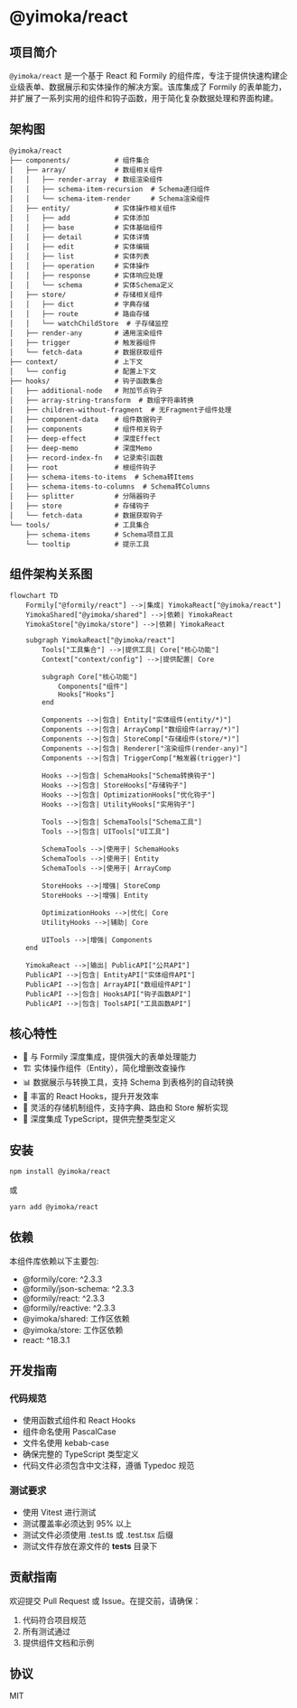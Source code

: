 # @yimoka/react

## 项目简介

`@yimoka/react` 是一个基于 React 和 Formily 的组件库，专注于提供快速构建企业级表单、数据展示和实体操作的解决方案。该库集成了 Formily 的表单能力，并扩展了一系列实用的组件和钩子函数，用于简化复杂数据处理和界面构建。

## 架构图

```
@yimoka/react
├── components/           # 组件集合
│   ├── array/            # 数组相关组件
│   │   ├── render-array  # 数组渲染组件
│   │   ├── schema-item-recursion  # Schema递归组件
│   │   └── schema-item-render     # Schema渲染组件
│   ├── entity/           # 实体操作相关组件
│   │   ├── add           # 实体添加
│   │   ├── base          # 实体基础组件
│   │   ├── detail        # 实体详情
│   │   ├── edit          # 实体编辑
│   │   ├── list          # 实体列表
│   │   ├── operation     # 实体操作
│   │   ├── response      # 实体响应处理
│   │   └── schema        # 实体Schema定义
│   ├── store/            # 存储相关组件
│   │   ├── dict          # 字典存储
│   │   ├── route         # 路由存储
│   │   └── watchChildStore  # 子存储监控
│   ├── render-any        # 通用渲染组件
│   ├── trigger           # 触发器组件
│   └── fetch-data        # 数据获取组件
├── context/              # 上下文
│   └── config            # 配置上下文
├── hooks/                # 钩子函数集合
│   ├── additional-node   # 附加节点钩子
│   ├── array-string-transform  # 数组字符串转换
│   ├── children-without-fragment  # 无Fragment子组件处理
│   ├── component-data    # 组件数据钩子
│   ├── components        # 组件相关钩子
│   ├── deep-effect       # 深度Effect
│   ├── deep-memo         # 深度Memo
│   ├── record-index-fn   # 记录索引函数
│   ├── root              # 根组件钩子
│   ├── schema-items-to-items  # Schema转Items
│   ├── schema-items-to-columns  # Schema转Columns
│   ├── splitter          # 分隔器钩子
│   ├── store             # 存储钩子
│   └── fetch-data        # 数据获取钩子
└── tools/                # 工具集合
    ├── schema-items      # Schema项目工具
    └── tooltip           # 提示工具
```

## 组件架构关系图

```mermaid
flowchart TD
    Formily["@formily/react"] -->|集成| YimokaReact["@yimoka/react"]
    YimokaShared["@yimoka/shared"] -->|依赖| YimokaReact
    YimokaStore["@yimoka/store"] -->|依赖| YimokaReact
    
    subgraph YimokaReact["@yimoka/react"]
        Tools["工具集合"] -->|提供工具| Core["核心功能"]
        Context["context/config"] -->|提供配置| Core
        
        subgraph Core["核心功能"]
            Components["组件"]
            Hooks["Hooks"]
        end
        
        Components -->|包含| Entity["实体组件(entity/*)"]
        Components -->|包含| ArrayComp["数组组件(array/*)"]
        Components -->|包含| StoreComp["存储组件(store/*)"]
        Components -->|包含| Renderer["渲染组件(render-any)"]
        Components -->|包含| TriggerComp["触发器(trigger)"]
        
        Hooks -->|包含| SchemaHooks["Schema转换钩子"]
        Hooks -->|包含| StoreHooks["存储钩子"]
        Hooks -->|包含| OptimizationHooks["优化钩子"]
        Hooks -->|包含| UtilityHooks["实用钩子"]
        
        Tools -->|包含| SchemaTools["Schema工具"]
        Tools -->|包含| UITools["UI工具"]
        
        SchemaTools -->|使用于| SchemaHooks
        SchemaTools -->|使用于| Entity
        SchemaTools -->|使用于| ArrayComp
        
        StoreHooks -->|增强| StoreComp
        StoreHooks -->|增强| Entity
        
        OptimizationHooks -->|优化| Core
        UtilityHooks -->|辅助| Core
        
        UITools -->|增强| Components
    end
    
    YimokaReact -->|输出| PublicAPI["公共API"]
    PublicAPI -->|包含| EntityAPI["实体组件API"]
    PublicAPI -->|包含| ArrayAPI["数组组件API"]
    PublicAPI -->|包含| HooksAPI["钩子函数API"]
    PublicAPI -->|包含| ToolsAPI["工具函数API"] 
```

## 核心特性

- 🔄 与 Formily 深度集成，提供强大的表单处理能力
- 🏗️ 实体操作组件（Entity），简化增删改查操作
- 📊 数据展示与转换工具，支持 Schema 到表格列的自动转换
- 🧰 丰富的 React Hooks，提升开发效率
- 🔌 灵活的存储机制组件，支持字典、路由和 Store 解析实现
- 🎯 深度集成 TypeScript，提供完整类型定义

## 安装

```bash
npm install @yimoka/react
```

或

```bash
yarn add @yimoka/react
```

## 依赖

本组件库依赖以下主要包:

- @formily/core: ^2.3.3
- @formily/json-schema: ^2.3.3
- @formily/react: ^2.3.3
- @formily/reactive: ^2.3.3
- @yimoka/shared: 工作区依赖
- @yimoka/store: 工作区依赖
- react: ^18.3.1

## 开发指南

### 代码规范

- 使用函数式组件和 React Hooks
- 组件命名使用 PascalCase
- 文件名使用 kebab-case
- 确保完整的 TypeScript 类型定义
- 代码文件必须包含中文注释，遵循 Typedoc 规范

### 测试要求

- 使用 Vitest 进行测试
- 测试覆盖率必须达到 95% 以上
- 测试文件必须使用 .test.ts 或 .test.tsx 后缀
- 测试文件存放在源文件的 __tests__ 目录下

## 贡献指南

欢迎提交 Pull Request 或 Issue。在提交前，请确保：

1. 代码符合项目规范
2. 所有测试通过
3. 提供组件文档和示例

## 协议

MIT
